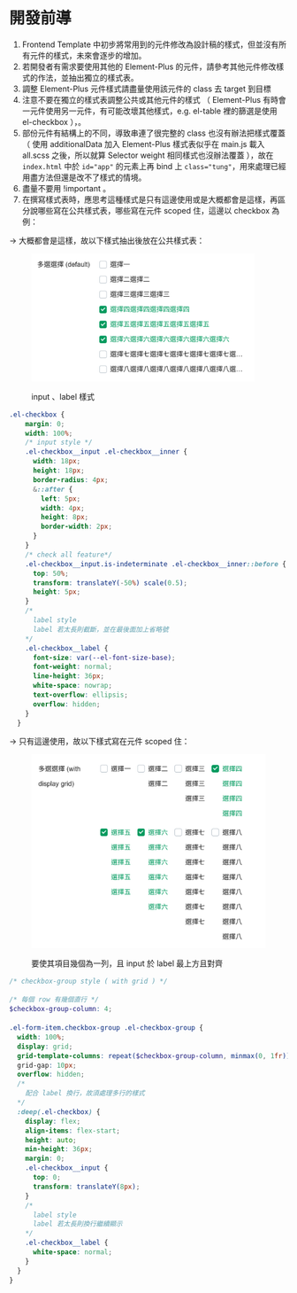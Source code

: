 # 開發前導

1. Frontend Template 中初步將常用到的元件修改為設計稿的樣式，但並沒有所有元件的樣式，未來會逐步的增加。
2. 若開發者有需求要使用其他的 Element-Plus 的元件，請參考其他元件修改樣式的作法，並抽出獨立的樣式表。
3. 調整 Element-Plus 元件樣式請盡量使用該元件的 class 去 target 到目標
4. 注意不要在獨立的樣式表調整公共或其他元件的樣式 （ Element-Plus 有時會一元件使用另一元件，有可能改壞其他樣式，e.g. el-table 裡的篩選是使用 el-checkbox ），。
5. 部份元件有結構上的不同，導致串連了很完整的 class 也沒有辦法把樣式覆蓋 （ 使用 additionalData 加入 Element-Plus 樣式表似乎在 main.js 載入 all.scss 之後，所以就算 Selector weight 相同樣式也沒辦法覆蓋 ），故在 `index.html` 中於 `id="app"` 的元素上再 bind 上 `class="tung"`，用來處理已經用盡方法但還是改不了樣式的情境。
6. 盡量不要用 !important 。
7. 在撰寫樣式表時，應思考這種樣式是只有這邊使用或是大概都會是這樣，再區分說哪些寫在公共樣式表，哪些寫在元件 scoped 住，這邊以 checkbox 為例：

\-> 大概都會是這樣，故以下樣式抽出後放在公共樣式表：

<figure><img src="../../../../.gitbook/assets/image (9).png" alt="" width="404"><figcaption><p>input 、label 樣式</p></figcaption></figure>

```scss
.el-checkbox {
    margin: 0;
    width: 100%;
    /* input style */
    .el-checkbox__input .el-checkbox__inner {
      width: 18px;
      height: 18px;
      border-radius: 4px;
      &::after {
        left: 5px;
        width: 4px;
        height: 8px;
        border-width: 2px;
      }
    }
    /* check all feature*/
    .el-checkbox__input.is-indeterminate .el-checkbox__inner::before {
      top: 50%;
      transform: translateY(-50%) scale(0.5);
      height: 5px;
    }
    /*
      label style
      label 若太長則截斷，並在最後面加上省略號
    */
    .el-checkbox__label {
      font-size: var(--el-font-size-base);
      font-weight: normal;
      line-height: 36px;
      white-space: nowrap;
      text-overflow: ellipsis;
      overflow: hidden;
    }
  }
```

\-> 只有這邊使用，故以下樣式寫在元件 scoped 住：

<figure><img src="../../../../.gitbook/assets/image (10).png" alt="" width="426"><figcaption><p>要使其項目幾個為一列，且 input 於 label 最上方且對齊</p></figcaption></figure>

```scss
/* checkbox-group style ( with grid ) */

/* 每個 row 有幾個直行 */
$checkbox-group-column: 4;

.el-form-item.checkbox-group .el-checkbox-group {
  width: 100%;
  display: grid;
  grid-template-columns: repeat($checkbox-group-column, minmax(0, 1fr));
  grid-gap: 10px;
  overflow: hidden;
  /*
    配合 label 換行，故須處理多行的樣式
  */
  :deep(.el-checkbox) {
    display: flex;
    align-items: flex-start;
    height: auto;
    min-height: 36px;
    margin: 0;
    .el-checkbox__input {
      top: 0;
      transform: translateY(8px);
    }
    /*
      label style
      label 若太長則換行繼續顯示
    */
    .el-checkbox__label {
      white-space: normal;
    }
  }
}
```

